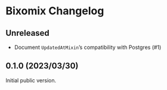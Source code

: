 # Bixomix Changelog

## Unreleased

* Document `UpdatedAtMixin`’s compatibility with Postgres (#1)

## 0.1.0 (2023/03/30)

Initial public version.

